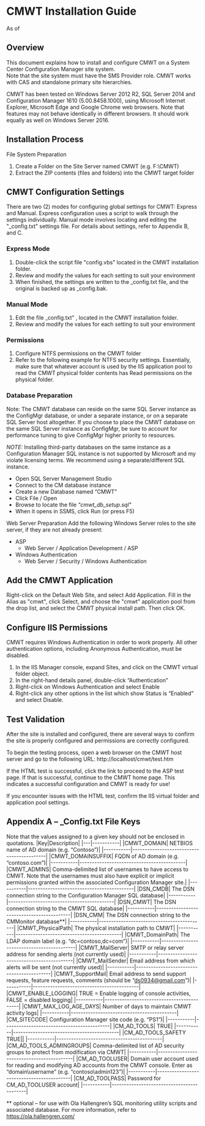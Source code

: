 # CMWT Installation Guide

As of 

## Overview

This document explains how to install and configure CMWT on a System Center Configuration Manager site system.  
Note that the site system must have the SMS Provider role.  CMWT works with CAS and standalone primary site hierarchies.  

CMWT has been tested on Windows Server 2012 R2, SQL Server 2014 and Configuration Manager 1610 (5.00.8458.1000), 
using Microsoft Internet Explorer, Microsoft Edge and Google Chrome web browsers. Note that features may not 
behave identically in different browsers.  It should work equally as well on Windows Server 2016.

## Installation Process

File System Preparation

  1.	Create a Folder on the Site Server named CMWT (e.g. F:\CMWT)
  2.	Extract the ZIP contents (files and folders) into the CMWT target folder

## CMWT Configuration Settings

There are two (2) modes for configuring global settings for CMWT: Express and Manual.  Express configuration 
uses a script to walk through the settings individually.  Manual mode involves locating and editing the 
"_config.txt" settings file.  For details about settings, refer to Appendix B, and C.

### Express Mode

 1.	Double-click the script file "config.vbs" located in the CMWT installation folder.
 2.	Review and modify the values for each setting to suit your environment
 3.	When finished, the settings are written to the _config.txt file, and the original is backed up as _config.bak.

### Manual Mode

 1.	Edit the file _config.txt” , located in the CMWT installation folder.
 2.	Review and modify the values for each setting to suit your environment

### Permissions

 1.	Configure NTFS permissions on the CMWT folder
 2.	Refer to the following example for NTFS security settings.  Essentially, make sure that whatever account is 
 used by the IIS application pool to read the CMWT physical folder contents has Read permissions on the physical folder.

### Database Preparation

Note: The CMWT database can reside on the same SQL Server instance as the ConfigMgr database, or under a separate 
instance, or on a separate SQL Server host altogether.  If you choose to place the CMWT database on the same 
SQL Server instance as ConfigMgr, be sure to account for performance tuning to give ConfigMgr higher priority to resources.

_NOTE:_ Installing third-party databases on the same instance as a Configuration Manager SQL instance is not supported
by Microsoft and my violate licensing terms.  We recommend using a separate/different SQL instance.

 *	Open SQL Server Management Studio
 *	Connect to the CM database instance
 *	Create a new Database named “CMWT”
 *	Click File / Open
 *	Browse to locate the file *"cmwt_db_setup.sql"*
 *	When it opens in SSMS, click Run (or press F5)

Web Server Preparation
Add the following Windows Server roles to the site server, if they are not already present:
  *	ASP
    * Web Server / Application Development / ASP
  *	Windows Authentication
    * Web Server / Security / Windows Authentication

## Add the CMWT Application

Right-click on the Default Web Site, and select Add Application.  Fill in the Alias as "cmwt", click Select, and 
choose the "cmwt" application pool from the drop list, and select the CMWT physical install path.  Then click OK.

## Configure IIS Permissions

CMWT requires Windows Authentication in order to work properly.  All other authentication options, including 
Anonymous Authentication, must be disabled.

  1.	In the IIS Manager console, expand Sites, and click on the CMWT virtual folder object.
  2.	In the right-hand details panel, double-click “Authentication”
  3.	Right-click on Windows Authentication and select Enable
  4.	Right-click any other options in the list which show Status is “Enabled” and select Disable.

## Test Validation

After the site is installed and configured, there are several ways to confirm the site is properly 
configured and permissions are correctly configured.

To begin the testing process, open a web browser on the CMWT host server and go to the following 
URL: http://localhost/cmwt/test.htm 

If the HTML test is successful, click the link to proceed to the ASP test page.  If that is successful, continue to the CMWT home page.  This indicates a successful configuration and CMWT is ready for use!

If you encounter issues with the HTML test, confirm the IIS virtual folder and application pool settings.

## Appendix A – _Config.txt File Keys

Note that the values assigned to a given key should not be enclosed in quotations.
|Key|Description|
|---|-----------|
|CMWT_DOMAIN| NETBIOS name of AD domain (e.g. “Contoso”)|
|-----------|-------------------------------------------|
|CMWT_DOMAINSUFFIX|	FQDN of AD domain (e.g. “contoso.com”)|
|-----------|-------------------------------------------|
|CMWT_ADMINS|	Comma-delimited list of usernames to have access to CMWT.  Note that the usernames must also have explicit or implicit permissions granted within the associated Configuration Manager site.|
|-----------|-------------------------------------------|
|DSN_CMDB|	The DSN connection string to the Configuration Manager SQL database|
|-----------|-------------------------------------------|
|DSN_CMWT|	The DSN connection string to the CMWT SQL database|
|-----------|-------------------------------------------|
|DSN_CMM|	The DSN connection string to the CMMonitor database**|
|-----------|-------------------------------------------|
|CMWT_PhysicalPath|	The physical installation path to CMWT|
|-----------|-------------------------------------------|
|CMWT_DomainPath|	The LDAP domain label (e.g. “dc=contoso,dc=com”)|
|-----------|-------------------------------------------|
|CMWT_MailServer|	SMTP or relay server address for sending alerts (not currently used)|
|-----------|-------------------------------------------|
|CMWT_MailSender|	Email address from which alerts will be sent (not currently used)|
|-----------|-------------------------------------------|
|CMWT_SupportMail|	Email address to send support requests, feature requests, comments (should be “ds0934@gmail.com”)|
|-----------|-------------------------------------------|
|CMWT_ENABLE_LOGGING|	TRUE = Enable logging of console activities, FALSE = disabled logging|
|-----------|-------------------------------------------|
|CMWT_MAX_LOG_AGE_DAYS|	Number of days to maintain CMWT activity logs|
|-----------|-------------------------------------------|
|CM_SITECODE|	Configuration Manager site code (e.g. “PS1”)|
|-----------|-------------------------------------------|
|CM_AD_TOOLS|	TRUE|
|-----------|-------------------------------------------|
|CM_AD_TOOLS_SAFETY	TRUE||
|-----------|-------------------------------------------|
|CM_AD_TOOLS_ADMINGROUPS|	Comma-delimited list of AD security groups to protect from modification via CMWT|
|-----------|-------------------------------------------|
|CM_AD_TOOLUSER|	Domain user account used for reading and modifying AD accounts from the CMWT console.  Enter as “domain\username” (e.g. “contoso\admin123”)|
|-----------|-------------------------------------------|
|CM_AD_TOOLPASS|	Password for CM_AD_TOOLUSER account|
|-----------|-------------------------------------------|

** optional – for use with Ola Hallengren’s SQL monitoring utility scripts and associated database.  For more information, refer to https://ola.hallengren.com/  
